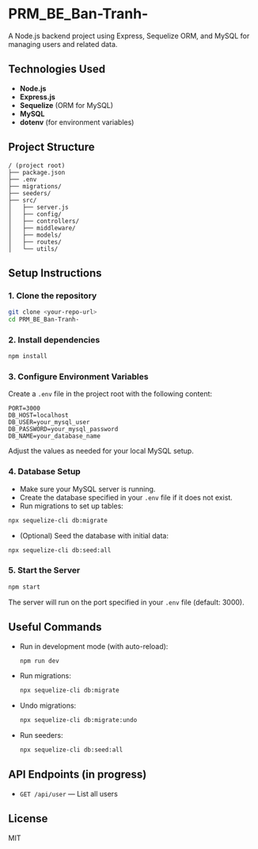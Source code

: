 # PRM_BE_Ban-Tranh-

A Node.js backend project using Express, Sequelize ORM, and MySQL for managing users and related data.

## Technologies Used
- **Node.js**
- **Express.js**
- **Sequelize** (ORM for MySQL)
- **MySQL**
- **dotenv** (for environment variables)

## Project Structure
```
/ (project root)
├── package.json
├── .env
├── migrations/
├── seeders/
├── src/
│   ├── server.js
│   ├── config/
│   ├── controllers/
│   ├── middleware/
│   ├── models/
│   ├── routes/
│   └── utils/
```

## Setup Instructions

### 1. Clone the repository
```sh
git clone <your-repo-url>
cd PRM_BE_Ban-Tranh-
```

### 2. Install dependencies
```sh
npm install
```

### 3. Configure Environment Variables
Create a `.env` file in the project root with the following content:
```
PORT=3000
DB_HOST=localhost
DB_USER=your_mysql_user
DB_PASSWORD=your_mysql_password
DB_NAME=your_database_name
```
Adjust the values as needed for your local MySQL setup.

### 4. Database Setup
- Make sure your MySQL server is running.
- Create the database specified in your `.env` file if it does not exist.
- Run migrations to set up tables:
```sh
npx sequelize-cli db:migrate
```
- (Optional) Seed the database with initial data:
```sh
npx sequelize-cli db:seed:all
```

### 5. Start the Server
```sh
npm start
```
The server will run on the port specified in your `.env` file (default: 3000).

## Useful Commands
- Run in development mode (with auto-reload):
  ```sh
  npm run dev
  ```
- Run migrations:
  ```sh
  npx sequelize-cli db:migrate
  ```
- Undo migrations:
  ```sh
  npx sequelize-cli db:migrate:undo
  ```
- Run seeders:
  ```sh
  npx sequelize-cli db:seed:all
  ```

## API Endpoints (in progress)
- `GET /api/user` — List all users

## License
MIT
